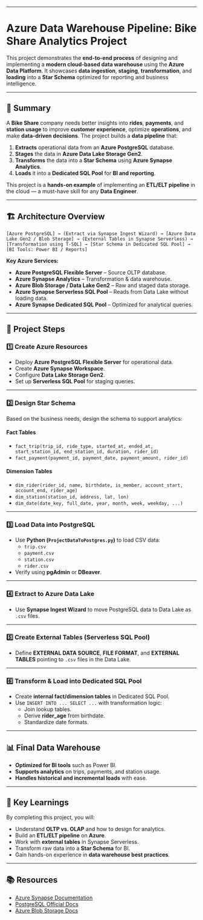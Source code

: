 ------

#  Azure Data Warehouse Pipeline: Bike Share Analytics Project

This project demonstrates the **end-to-end process** of designing and implementing a **modern cloud-based data warehouse** using the **Azure Data Platform**.
 It showcases **data ingestion**, **staging**, **transformation**, and **loading** into a **Star Schema** optimized for reporting and business intelligence.

------

## 📌 **Summary**

A **Bike Share** company needs better insights into **rides**, **payments**, and **station usage** to improve **customer experience**, optimize **operations**, and make **data-driven decisions**.
 The project builds a **data pipeline** that:

1. **Extracts** operational data from an **Azure PostgreSQL** database.
2. **Stages** the data in **Azure Data Lake Storage Gen2**.
3. **Transforms** the data into a **Star Schema** using **Azure Synapse Analytics**.
4. **Loads** it into a **Dedicated SQL Pool** for **BI and reporting**.

This project is a **hands-on example** of implementing an **ETL/ELT pipeline** in the cloud — a must-have skill for any **Data Engineer**.

------

## 🏗 **Architecture Overview**

```
[Azure PostgreSQL] → (Extract via Synapse Ingest Wizard) → [Azure Data Lake Gen2 / Blob Storage] → (External Tables in Synapse Serverless) → [Transformation using T-SQL] → [Star Schema in Dedicated SQL Pool] → [BI Tools: Power BI / Reports]
```

**Key Azure Services:**

- **Azure PostgreSQL Flexible Server** – Source OLTP database.
- **Azure Synapse Analytics** – Transformation & data warehouse.
- **Azure Blob Storage / Data Lake Gen2** – Raw and staged data storage.
- **Azure Synapse Serverless SQL Pool** – Reads from Data Lake without loading data.
- **Azure Synapse Dedicated SQL Pool** – Optimized for analytical queries.

------

## 📂 **Project Steps**

### **1️⃣ Create Azure Resources**

- Deploy **Azure PostgreSQL Flexible Server** for operational data.
- Create **Azure Synapse Workspace**.
- Configure **Data Lake Storage Gen2**.
- Set up **Serverless SQL Pool** for staging queries.

------

### **2️⃣ Design Star Schema**

Based on the business needs, design the schema to support analytics:

#### **Fact Tables**

- `fact_trip(trip_id, ride_type, started_at, ended_at, start_station_id, end_station_id, duration, rider_id)`
- `fact_payment(payment_id, payment_date, payment_amount, rider_id)`

#### **Dimension Tables**

- `dim_rider(rider_id, name, birthdate, is_member, account_start, account_end, rider_age)`
- `dim_station(station_id, address, lat, lon)`
- `dim_date(date_key, full_date, year, month, week, weekday, ...)`

------

### **3️⃣ Load Data into PostgreSQL**

- Use **Python (`ProjectDataToPostgres.py`)** to load CSV data:
  - `trip.csv`
  - `payment.csv`
  - `station.csv`
  - `rider.csv`
- Verify using **pgAdmin** or **DBeaver**.

------

### **4️⃣ Extract to Azure Data Lake**

- Use **Synapse Ingest Wizard** to move PostgreSQL data to Data Lake as `.csv` files.

------

### **5️⃣ Create External Tables (Serverless SQL Pool)**

- Define **EXTERNAL DATA SOURCE**, **FILE FORMAT**, and **EXTERNAL TABLES** pointing to `.csv` files in the Data Lake.

------

### **6️⃣ Transform & Load into Dedicated SQL Pool**

- Create **internal fact/dimension tables** in Dedicated SQL Pool.
- Use `INSERT INTO ... SELECT ...` with transformation logic:
  - Join lookup tables.
  - Derive **rider_age** from birthdate.
  - Standardize date formats.

------

## 📊 **Final Data Warehouse**

- **Optimized for BI tools** such as Power BI.
- **Supports analytics** on trips, payments, and station usage.
- **Handles historical and incremental loads** with ease.

------

## 🎯 **Key Learnings**

By completing this project, you will:

- Understand **OLTP vs. OLAP** and how to design for analytics.
- Build an **ETL/ELT pipeline** on **Azure**.
- Work with **external tables** in Synapse Serverless.
- Transform raw data into a **Star Schema** for BI.
- Gain hands-on experience in **data warehouse best practices**.

------

## 📚 **Resources**

- [Azure Synapse Documentation](https://learn.microsoft.com/en-us/azure/synapse-analytics/)
- [PostgreSQL Official Docs](https://www.postgresql.org/docs/)
- [Azure Blob Storage Docs](https://learn.microsoft.com/en-us/azure/storage/blobs/)
